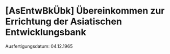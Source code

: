 # [AsEntwBkÜbk] Übereinkommen zur Errichtung der Asiatischen Entwicklungsbank

Ausfertigungsdatum: 04.12.1965

 